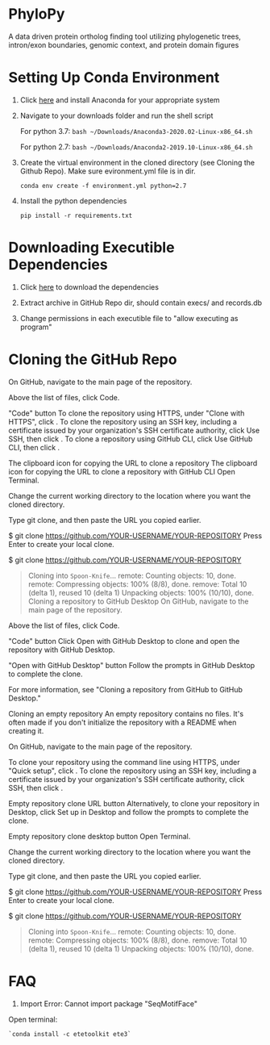 # PhyloPy
A data driven protein ortholog finding tool utilizing phylogenetic trees, intron/exon boundaries, genomic context, and protein domain figures

# Setting Up Conda Environment

  1. Click [here](https://www.anaconda.com/products/individual) and install Anaconda for your appropriate system
  
  
  2. Navigate to your downloads folder and run the shell script
    
      For python 3.7: `bash ~/Downloads/Anaconda3-2020.02-Linux-x86_64.sh`

      For python 2.7: `bash ~/Downloads/Anaconda2-2019.10-Linux-x86_64.sh`
      
      
  3. Create the virtual environment in the cloned directory (see Cloning the Github Repo). Make sure evironment.yml file is in dir.
  
      `conda env create -f environment.yml python=2.7`
      
  4. Install the python dependencies
  
      `pip install -r requirements.txt`

# Downloading Executible Dependencies

  1. Click [here](https://drive.google.com/file/d/1T2vvrFE4WY0ViiUXWEtoperxZn3z9DSS/view?usp=sharing) to download the dependencies
  
  2. Extract archive in GitHub Repo dir, should contain execs/ and records.db
  
  3. Change permissions in each executible file to "allow executing as program"

# Cloning the GitHub Repo

  On GitHub, navigate to the main page of the repository.

Above the list of files, click  Code.

"Code" button
To clone the repository using HTTPS, under "Clone with HTTPS", click . To clone the repository using an SSH key, including a certificate issued by your organization's SSH certificate authority, click Use SSH, then click . To clone a repository using GitHub CLI, click Use GitHub CLI, then click .

The clipboard icon for copying the URL to clone a repository
The clipboard icon for copying the URL to clone a repository with GitHub CLI
Open Terminal.

Change the current working directory to the location where you want the cloned directory.

Type git clone, and then paste the URL you copied earlier.

$ git clone https://github.com/YOUR-USERNAME/YOUR-REPOSITORY
Press Enter to create your local clone.

$ git clone https://github.com/YOUR-USERNAME/YOUR-REPOSITORY
> Cloning into `Spoon-Knife`...
> remote: Counting objects: 10, done.
> remote: Compressing objects: 100% (8/8), done.
> remove: Total 10 (delta 1), reused 10 (delta 1)
> Unpacking objects: 100% (10/10), done.
Cloning a repository to GitHub Desktop
On GitHub, navigate to the main page of the repository.

Above the list of files, click  Code.

"Code" button
Click  Open with GitHub Desktop to clone and open the repository with GitHub Desktop.

"Open with GitHub Desktop" button
Follow the prompts in GitHub Desktop to complete the clone.

For more information, see "Cloning a repository from GitHub to GitHub Desktop."

Cloning an empty repository
An empty repository contains no files. It's often made if you don't initialize the repository with a README when creating it.

On GitHub, navigate to the main page of the repository.

To clone your repository using the command line using HTTPS, under "Quick setup", click . To clone the repository using an SSH key, including a certificate issued by your organization's SSH certificate authority, click SSH, then click .

Empty repository clone URL button
Alternatively, to clone your repository in Desktop, click  Set up in Desktop and follow the prompts to complete the clone.

Empty repository clone desktop button
Open Terminal.

Change the current working directory to the location where you want the cloned directory.

Type git clone, and then paste the URL you copied earlier.

$ git clone https://github.com/YOUR-USERNAME/YOUR-REPOSITORY
Press Enter to create your local clone.

$ git clone https://github.com/YOUR-USERNAME/YOUR-REPOSITORY
> Cloning into `Spoon-Knife`...
> remote: Counting objects: 10, done.
> remote: Compressing objects: 100% (8/8), done.
> remove: Total 10 (delta 1), reused 10 (delta 1)
> Unpacking objects: 100% (10/10), done.

# FAQ

  1. Import Error: Cannot import package "SeqMotifFace"
  
   Open terminal:
   
    `conda install -c etetoolkit ete3`
